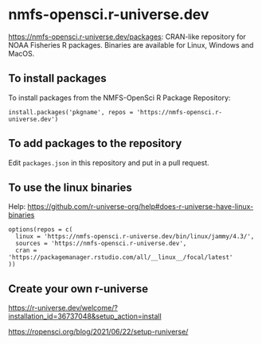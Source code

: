 # nmfs-opensci.r-universe.dev

https://nmfs-opensci.r-universe.dev/packages: CRAN-like repository for NOAA Fisheries R packages. Binaries are available for Linux, Windows and MacOS.

## To install packages

To install packages from the NMFS-OpenSci R Package Repository:

```
install.packages('pkgname', repos = 'https://nmfs-opensci.r-universe.dev')
```

## To add packages to the repository

Edit `packages.json` in this repository and put in a pull request.

## To use the linux binaries

Help: https://github.com/r-universe-org/help#does-r-universe-have-linux-binaries

```
options(repos = c(
  linux = 'https://nmfs-opensci.r-universe.dev/bin/linux/jammy/4.3/',
  sources = 'https://nmfs-opensci.r-universe.dev',
  cran = 'https://packagemanager.rstudio.com/all/__linux__/focal/latest'
))
```

## Create your own r-universe

https://r-universe.dev/welcome/?installation_id=36737048&setup_action=install

https://ropensci.org/blog/2021/06/22/setup-runiverse/

